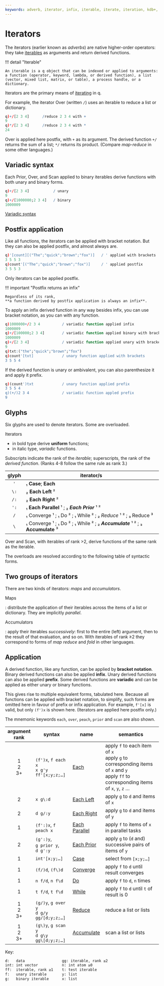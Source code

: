```yaml
---
keywords: adverb, iterator, infix, iterable, iterate, iteration, kdb+, operator, postfix, unary, variadic
---
```



# Iterators


The iterators (earlier known as _adverbs_) are native higher-order operators: they take [iterables](../basics/glossary.md#iterable) as arguments and return derived functions.

!!! detail "Iterable"

    An iterable is a q object that can be indexed or applied to arguments: a function (operator, keyword, lambda, or derived function), a list (vector, mixed list, matrix, or table), a process handle, or a dictionary.

Iterators are the primary means of [iterating](../basics/iteration.md) in q.

For example, the iterator Over (written `/`) uses an iterable to reduce a list or dictionary.

```q
q)+/[2 3 4]      /reduce 2 3 4 with +
9
q)*/[2 3 4]      /reduce 2 3 4 with *
24
```

Over is applied here postfix, with `+` as its argument. 
The derived function `+/` returns the sum of a list; `*/` returns its product.
(Compare _map-reduce_ in some other languages.)


## Variadic syntax

Each Prior, Over, and Scan applied to binary iterables derive functions with both unary and binary forms.

```q
q)+/[2 3 4]           / unary
9
q)+/[1000000;2 3 4]   / binary
1000009
```

<i class="far fa-hand-point-right"></i> 
[Variadic syntax](../basics/variadic.md)


## Postfix application

Like all functions, the iterators can be applied with bracket notation. 
But they can also be applied postfix, and almost always are.

```q
q)'[count][("The";"quick";"brown";"fox")]   / ' applied with brackets
3 5 5 3
q)count'[("The";"quick";"brown";"fox")]     / ' applied postfix
3 5 5 3
```

Only iterators can be applied postfix.


!!! important "Postfix returns an infix"

    Regardless of its rank,
    **a function derived by postfix application is always an infix**. 

To apply an infix derived function in any way besides infix, you can use bracket notation, as you can with any function.

```q
q)1000000+/2 3 4          / variadic function applied infix
1000009
q)+/[100000;2 3 4]        / variadic function applied binary with brackets
1000009
q)+/[2 3 4]               / variadic function applied unary with brackets
9
q)txt:("the";"quick";"brown";"fox")
q)count'[txt]             / unary function applied with brackets
3 5 5 4
```

If the derived function is unary or ambivalent, you can also parenthesize it and apply it prefix.

```q
q)(count')txt             / unary function applied prefix
3 5 5 4
q)(+/)2 3 4               / variadic function appled prefix
9
```


## Glyphs

Six glyphs are used to denote iterators. Some are overloaded.

Iterators 

-   in bold type derive **uniform** functions;
-   in italic type, _variadic_ functions.

Subscripts indicate the rank of the _iterable_; superscripts, the rank of the _derived function_. (Ranks 4-8 follow the same rule as rank 3.)

glyph | iterator/s
:----:|------------------------------------------
`'`   | ₁ **Case**; **Each**
`\:`  | ₂ **Each Left** ²
`/:`  | ₂ **Each Right** ²
`':`  | ₁ **Each Parallel** ¹ ; ₂ **_Each Prior_** ¹ ²
`/`   | ₁ Converge ¹ ; ₁ Do ² ; ₁ While ² ; ₂ _Reduce_ ¹ ² ; ₃ Reduce ³
`\`   | ₁ Converge ¹ ; ₁ Do ² ; ₁ While ² ; ₂ **_Accumulate_** ¹ ² ; ₃ **Accumulate** ³

Over and Scan, with iterables of rank >2, derive functions of the same rank as the iterable.

The overloads are resolved according to the following table of syntactic forms. 


## Two groups of iterators

There are two kinds of iterators: _maps_ and _accumulators_. 

Maps

: distribute the application of their iterables across the items of a list or dictionary. They are implicitly _parallel_.

Accumulators

: apply their iterables _successively_: first to the entire (left) argument, then to the result of that evaluation, and so on. With iterables of rank ≥2 they correspond to forms of _map reduce_ and _fold_ in other languages. 


## Application

A derived function, like any function, can be applied by **bracket notation**. 
Binary derived functions can also be applied **infix**. 
Unary derived functions can also be applied **prefix**. 
Some derived functions are **variadic** and can be applied as either unary or binary functions. 

This gives rise to multiple equivalent forms, tabulated here.
Because all functions can be applied with bracket notation, to simplify, such forms are omitted here in favour of prefix or infix application. 
For example, `f'[x]` is valid, but only `(f')x` is shown here.
(Iterators are applied here postfix only.)

The mnemonic keywords `each`, `over`, `peach`, `prior` and `scan` are also shown.

argument<br>rank | syntax                                                   | name                                                   | semantics
:----------------:|---------------------------------------------------------|--------------------------------------------------------|------------------------------------------------------
1<br>2<br>3+      | `(f')x`, `f each x`<br>`x g'y`<br>`ff'[x;y;z;…]`        | [Each](maps.md#each)                           | apply `f` to each item of `x`<br>apply `g` to corresponding items of `x` and `y`<br>apply `ff` to corresponding items of `x`, `y`, `z` …
2                 | `x g\:d`                                                | [Each Left](maps.md#each-left-and-each-right)  | apply `g` to `d` and items of `x`
2                 | `d g/:y`                                                | [Each Right](maps.md#each-left-and-each-right) | apply `g` to `d` and items of `y`
1                 | `(f':)x`, `f peach x`                                   | [Each Parallel](maps.md#each-parallel)         | apply `f` to items of `x` in parallel tasks
2                 | `(g':)y`,<br>`g prior y`,<br>`d g':y`                   | [Each Prior](maps.md#each-prior)               | apply `g` to (`d` and) successive pairs of items of `y`
1                 | `int'[x;y;…]`                                           | [Case](maps.md#case)                                        | select from `[x;y;…]`
1                 | `(f/)d`, `(f\)d`                                        | [Converge](progressors.md#converge)                    | apply `f` to `d` until result converges
1                 | `n f/d`, `n f\d`                                        | [Do](progressors.md#do)                                | apply `f` to `d`, `n` times
1                 | `t f/d`, `t f\d`                                        | [While](progressors.md#while)                          | apply `f` to `d` until `t` of result is 0
1<br>2<br>3+      | `(g/)y`, `g over y`<br>`d g/y`<br>`gg/[d;y;z;…]`        | [Reduce](progressors.md#binary-iterables)                   | reduce a list or lists 
1<br>2<br>3+      | `(g\)y`, `g scan y`<br>`d g\y`<br>`gg\[d;y;z;…]`        | [Accumulate](progressors.md#binary-iterables)                     | scan a list or lists 

Key: 

```txt
d:   data                 gg: iterable, rank ≥2    
int: int vector           n: int atom ≥0 
ff:  iterable, rank ≥1    t: test iterable
f:   unary iterable       y: list
g:   binary iterable      x: list
```

